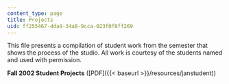 ```yaml
---
content_type: page
title: Projects
uid: ff255467-dda9-34a8-9cca-023f0f8ff269
---
```


This file presents a compilation of student work from the semester that shows the process of the studio. All work is courtesy of the students named and used with permission.

**Fall 2002 Student Projects** ([PDF]({{< baseurl >}}/resources/janstudent))